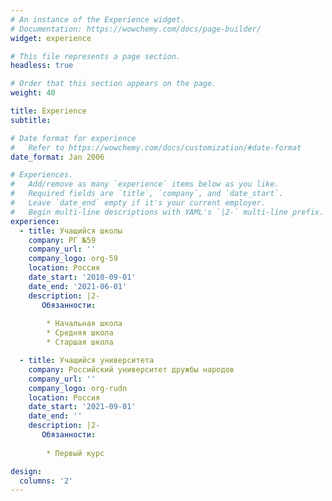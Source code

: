 ```yaml
---
# An instance of the Experience widget.
# Documentation: https://wowchemy.com/docs/page-builder/
widget: experience

# This file represents a page section.
headless: true

# Order that this section appears on the page.
weight: 40

title: Experience
subtitle:

# Date format for experience
#   Refer to https://wowchemy.com/docs/customization/#date-format
date_format: Jan 2006

# Experiences.
#   Add/remove as many `experience` items below as you like.
#   Required fields are `title`, `company`, and `date_start`.
#   Leave `date_end` empty if it's your current employer.
#   Begin multi-line descriptions with YAML's `|2-` multi-line prefix.
experience:
  - title: Учащийся школы
    company: РГ №59
    company_url: ''
    company_logo: org-59
    location: Россия
    date_start: '2010-09-01'
    date_end: '2021-06-01'
    description: |2-
       Обязанности:
        
        * Начальная школа
        * Средняя школа
        * Старшая школа

  - title: Учащийся университета
    company: Российский университет дружбы народов
    company_url: ''
    company_logo: org-rudn
    location: Россия
    date_start: '2021-09-01'
    date_end: ''
    description: |2-
       Обязанности:
        
        * Первый курс

design:
  columns: '2'
---
```

